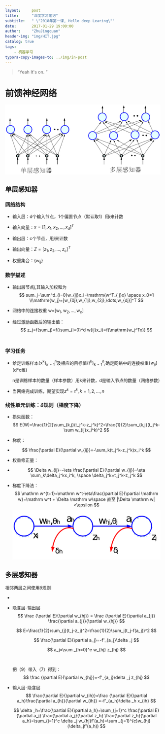 ```yaml
---
layout:     post
title:      "深度学习笔记"
subtitle:   " \"2018年第一课, Hello deep Learing\""
date:       2017-01-29 19:00:00
author:     "ZhuJingquan"
header-img: "img/HIT.jpg"
catalog: true
tags:
    - 机器学习
typora-copy-images-to: ../img/in-post
---
```


> “Yeah It's on. ”

# 前馈神经网络

![1517060998283](../img/in-post/1517060998283.png)

## 单层感知器

### 网络结构

- 输入层：d个输入节点，1个偏置节点（默认取1）用$i$来计数

- 输入向量：$x=[1,x_1,x_2,\dots,x_d]^T$

- 输出层：c个节点，用$j$来计数

- 输出向量：$Z=[z_1,z_2,\dots,z_c]^T$

- 权重集合：$\{w_{ij}\}$

### 数学描述
-  输出层节点$j$,其输入加权和为
   $$
   sum_j=\sum^d_{i=0}w_{ij}x_i=\mathrm{w^T_{ j}x} \space x_0=1 \\\mathrm{w_j}=[w_{0j},w_{1j},w_{2j},\dots,w_{dj}]^T
   $$

-  网络中的连接权重 w=$[\mathrm w_1,\mathrm w_2,\dots,\mathrm w_c]$

-  经过激励函数后的输出值：
   $$
   z_j=f(sum_j)=f(\sum_{i=0}^d w{ij}x_i)=f(\mathrm{w_j^Tx})
   $$
   ​
### 学习任务

- 给定训练样本$\{\mathrm{x^k}\}^n_{k=1}$及相应的目标值$\{\mathrm{t^k}\}_{k=1}^n$,确定网络中的连接权重$\{w_{ij}\}$(d*c维)

  n是训练样本的数量（样本参数）用k来计数，d是输入节点的数量（网络参数）

- 当网络完成训练，期望实现$z^k=t^k,k=1,2,\dots,n$

### 线性单元训练：$\delta$规则（梯度下降）

- 损失函数：
  $$
  E(W)=\frac{1}{2}\sum_{k,j}(t_j^k-z_j^k)^2=\frac{1}{2}\sum_{k,j}(t_j^k-\sum w_{ij}x_i^k)^2
  $$

- 梯度：

- $$
  \frac{\partial E}{\partial w_{ij}}=-\sum_k(t_j^k-z_j^k)x_i^k
  $$

- 权重修正量：

- $$
  \Delta w_{ij}=-\eta \frac{\partial E}{\partial w_{ij}}=\eta \sum_k\delta_j^kx_i^k, \space \delta_j^k=t_j^k-z_j^k
  $$

- 梯度下降法：
  $$
  \mathrm w^{t+1}=\mathrm w^t-\eta\frac{\partial E}{\partial \mathrm w}=\mathrm w^t + \Delta \mathrm w\space 直至 |\Delta \mathrm w|<\epsilon
  $$
  ![1517064520905](../img/in-post/1517064520905.png)

## 多层感知器

相邻两层之间使用$\delta$规则

- 

- 隐含层-输出层
  $$
  \frac {\partial E}{\partial w_{hj}} = \frac {\partial E}{\partial a_{j}} \frac{\partial a_{j}}{\partial w_{hj}}
  $$

  $$
  E=\frac{1}{2}\sum_{j}(t_j-z_j)^2=\frac{1}{2}\sum_j(t_j-f(a_j))^2
  $$

  $$
  \frac{\partial E}{\partial a_j}=-f'_{a_j}\delta _j
  $$

  $$
  a_j=\sum _{h=0}^e w_{hj} z_{hj}
  $$

  ​

  把（9）带入（7）得到：
  $$
  \frac {\partial E}{\partial w_{hj}}=-f'_{a_j}\delta _j z_{hj}
  $$



- 输入层-隐含层
  $$
  \frac{\partial E}{\partial w_{ih}}=\frac {\partial E}{\partial a_h}\frac{\partial a_{h}}{\partial w_{ih}} =-f'_{a_h}\delta _h x_{ih}
  $$

  $$
  \delta _h=\frac{\partial E}{\partial a_h}=\sum_{j=1}^c \frac{\partial E}{\partial a_j}  \frac{\partial a_j}{\partial z_h} \frac{\partial z_h}{\partial a_h}=\sum_{j=1}^c \delta _j w_{hj}f'(a_h)=\sum _{j=1}^{c}w_{hj}(\delta_jf'(a_h))
  $$

  ​

